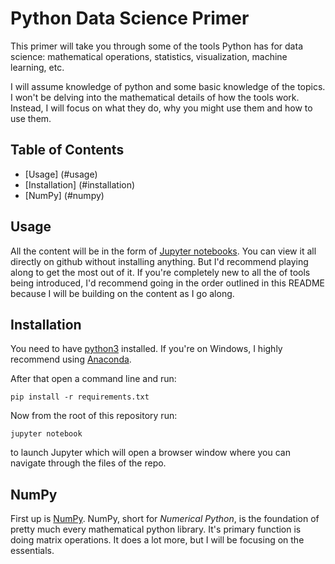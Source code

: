# Python Data Science Primer

This primer will take you through some of the tools Python has for data science:
mathematical operations, statistics, visualization, machine learning, etc.

I will assume knowledge of python and some basic knowledge of the topics.
I won't be delving into the mathematical details of how the tools work.
Instead, I will focus on what they do, why you might use them and how to use them.

## Table of Contents

- [Usage] (#usage)
- [Installation] (#installation)
- [NumPy] (#numpy)

## Usage

All the content will be in the form of [Jupyter notebooks](http://jupyter.org/).
You can view it all directly on github without installing anything.
But I'd recommend playing along to get the most out of it.
If you're completely new to all the of tools being introduced, I'd recommend going
in the order outlined in this README because I will be building on the content
as I go along.

## Installation

You need to have [python3](https://www.python.org/download/releases/3.0/) installed.
If you're on Windows, I highly recommend using [Anaconda](https://www.continuum.io/downloads).

After that open a command line and run:

    pip install -r requirements.txt
    
Now from the root of this repository run:

    jupyter notebook
    
to launch Jupyter which will open a browser window where you can navigate through the files of the repo.

## NumPy

First up is [NumPy](http://www.numpy.org/).  NumPy, short for _Numerical Python_,
is the foundation of pretty much every mathematical python library.  It's primary
function is doing matrix operations.  It does a lot more, but I will be focusing
on the essentials.  
